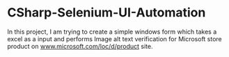 # CSharp-Selenium-UI-Automation

In this project, I am trying to create a simple windows form which takes a excel as a input and performs Image alt text verification for Microsoft store product on www.microsoft.com/loc/d/product site.
